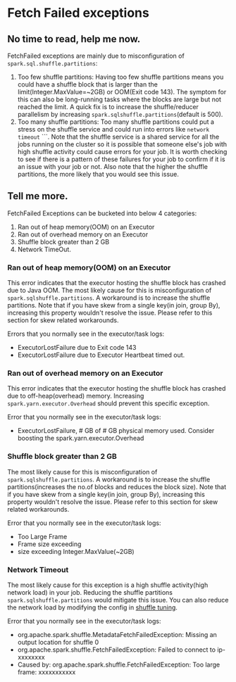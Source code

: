# Fetch Failed exceptions

## No time to read, help me now.

FetchFailed exceptions are mainly due to misconfiguration of ```spark.sql.shuffle.partitions```:

1. Too few shuffle partitions: Having too few shuffle partitions means you could have a shuffle block that is larger than the limit(Integer.MaxValue=~2GB) or OOM(Exit code 143). The symptom for this can also be long-running tasks where the blocks are large but not reached the limit. A quick fix is to increase the shuffle/reducer parallelism by increasing ```spark.sqlshuffle.partitions```(default is 500).
2. Too many shuffle partitions: Too many shuffle partitions could put a stress on the shuffle service and could run into errors like ```network timeout``` ```. Note that the shuffle service is a shared service for all the jobs running on the cluster so it is possible that someone else's job with high shuffle activity could cause errors for your job. It is worth checking to see if there is a pattern of these failures for your job to confirm if it is an issue with your job or not. Also note that the higher the shuffle partitions, the more likely that you would see this issue. 


## Tell me more.

FetchFailed Exceptions can be bucketed into below 4 categories:

1. Ran out of heap memory(OOM) on an Executor
2. Ran out of overhead memory on an Executor
3. Shuffle block greater than 2 GB
4. Network TimeOut.

### Ran out of heap memory(OOM) on an Executor

This error indicates that the executor hosting the shuffle block has crashed due to Java OOM. The most likely cause for this is misconfiguration of ```spark.sqlshuffle.partitions```. A workaround is to increase the shuffle partitions. Note that if you have skew from a single key(in join, group By), increasing this property wouldn't resolve the issue. Please refer to this section for skew related workarounds.   

Errors that you normally see in the executor/task logs:

* ExecutorLostFailure due to Exit code 143
* ExecutorLostFailure due to Executor Heartbeat timed out.



### Ran out of overhead memory on an Executor

This error indicates that the executor hosting the shuffle block has crashed due to off-heap(overhead) memory. Increasing ```spark.yarn.executor.Overhead``` should prevent this specific exception.

Error that you normally see in the executor/task logs:

* ExecutorLostFailure, # GB of # GB physical memory used. Consider boosting the spark.yarn.executor.Overhead


### Shuffle block greater than 2 GB

The most likely cause for this is misconfiguration of ```spark.sqlshuffle.partitions```. A workaround is to increase the shuffle partitions(increases the no.of blocks and reduces the block size). Note that if you have skew from a single key(in join, group By), increasing this property wouldn't resolve the issue. Please refer to this section for skew related workarounds.

Error that you normally see in the executor/task logs:

* Too Large Frame
* Frame size exceeding
* size exceeding Integer.MaxValue(~2GB)


### Network Timeout

The most likely cause for this exception is a high shuffle activity(high network load) in your job. Reducing the shuffle partitions ```spark.sqlshuffle.partitions``` would mitigate this issue. You can also reduce the network load by modifying the config in [shuffle tuning](https://manuals.netflix.net/view/sparkdocs/mkdocs/master/configuration/#shuffle-tuning).

Error that you normally see in the executor/task logs:

* org.apache.spark.shuffle.MetadataFetchFailedException: Missing an output location for shuffle 0
* org.apache.spark.shuffle.FetchFailedException: Failed to connect to ip-xxxxxxxx
* Caused by: org.apache.spark.shuffle.FetchFailedException: Too large frame: xxxxxxxxxxx